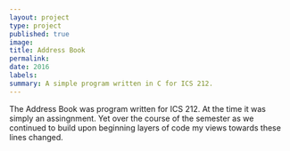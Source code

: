 ```yaml
---
layout: project
type: project
published: true
image: 
title: Address Book
permalink:
date: 2016
labels: 
summary: A simple program written in C for ICS 212.
---
```

  
The Address Book was program written for ICS 212. At the time it was simply an assingnment. Yet over the course of the semester as we continued to build upon beginning layers of code my views towards these lines changed.

